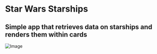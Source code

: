 # Star Wars Starships
## Simple app that retrieves data on starships and renders them within cards
![Image](./src//assets/app-screenshot.PNG)